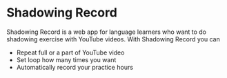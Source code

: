 # Shadowing Record

Shadowing Record is a web app for language learners who want to do shadowing exercise with YouTube videos.
With Shadowing Record you can

- Repeat full or a part of YouTube video
- Set loop how many times you want
- Automatically record your practice hours
